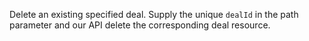 Delete an existing specified deal. Supply the unique `dealId` in the path parameter and our API delete the corresponding deal resource.


